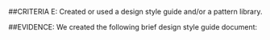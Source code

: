 ##CRITERIA E:
Created or used a design style guide and/or a pattern library.

##EVIDENCE:
We created the following brief design style guide document:
